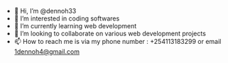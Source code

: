 - 👋 Hi, I’m @dennoh33
- 👀 I’m interested in coding softwares
- 🌱 I’m currently learning web development
- 💞️ I’m looking to collaborate on various web development projects
- 📫 How to reach me is via my phone number : +254113183299 or email 1dennoh4@gmail.com

<!---
dennoh33/dennoh33 is a ✨ special ✨ repository because its `README.md` (this file) appears on your GitHub profile.
You can click the Preview link to take a look at your changes.
--->
